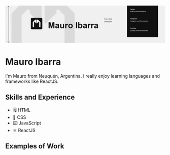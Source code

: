 ![Front-End Developer](https://github.com/3mauroibarra/3mauroibarra/blob/main/image.jpg)

# Mauro Ibarra
I'm Mauro from Neuquén, Argentina. I really enjoy learning languages and frameworks like ReactJS.

## Skills and Experience
* 🗒️ HTML
* 📝 CSS
* ⌨️ JavaScript
* ⚛ ReactJS

## Examples of Work
